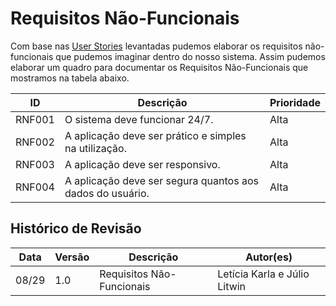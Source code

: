 # Requisitos Não-Funcionais
Com base nas [User Stories](docs/lean_inception/user_stories.md) levantadas pudemos elaborar os requisitos não-funcionais que pudemos imaginar dentro do nosso sistema. Assim pudemos elaborar um quadro para documentar os Requisitos Não-Funcionais que mostramos na tabela abaixo.


| ID | Descrição | Prioridade |
| -------- | -------- | ----- |
| RNF001 | O sistema deve funcionar 24/7. | Alta |
| RNF002 | A aplicação deve ser prático e simples na utilização. | Alta |
| RNF003 | A aplicação deve ser responsivo. | Alta |
| RNF004 | A aplicação deve ser segura quantos aos dados do usuário. | Alta |

## Histórico de Revisão

| Data  | Versão | Descrição | Autor(es) |
|-------|--------|-----------|-----------|
|08/29|1.0|Requisitos Não-Funcionais|Letícia Karla e Júlio Litwin|